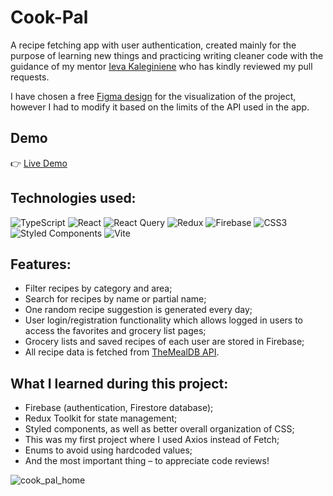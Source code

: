 # Cook-Pal

A recipe fetching app with user authentication, created mainly for the purpose of learning new things and practicing writing cleaner code with the guidance of my mentor [Ieva Kaleginiene](https://github.com/kaleginiene) who has kindly reviewed my pull requests.

I have chosen a free [Figma design](https://www.figma.com/community/file/1218104730269490175) for the visualization of the project, however I had to modify it based on the limits of the API used in the app.

## Demo
:point_right: [Live Demo](https://rimasem.github.io/cook-pal/)

## Technologies used:
![TypeScript](https://img.shields.io/badge/typescript-%23007ACC.svg?style=for-the-badge&logo=typescript&logoColor=white)
![React](https://img.shields.io/badge/react-%2320232a.svg?style=for-the-badge&logo=react&logoColor=%2361DAFB)
![React Query](https://img.shields.io/badge/-React%20Query-FF4154?style=for-the-badge&logo=react%20query&logoColor=white)
![Redux](https://img.shields.io/badge/redux-%23593d88.svg?style=for-the-badge&logo=redux&logoColor=white)
![Firebase](https://img.shields.io/badge/firebase-%23039BE5.svg?style=for-the-badge&logo=firebase)
![CSS3](https://img.shields.io/badge/css3-%231572B6.svg?style=for-the-badge&logo=css3&logoColor=white)
![Styled Components](https://img.shields.io/badge/styled--components-DB7093?style=for-the-badge&logo=styled-components&logoColor=white)
![Vite](https://img.shields.io/badge/vite-%23646CFF.svg?style=for-the-badge&logo=vite&logoColor=white)

## Features:
- Filter recipes by category and area;
- Search for recipes by name or partial name;
- One random recipe suggestion is generated every day;
- User login/registration functionality which allows logged in users to access the favorites and grocery list pages;
- Grocery lists and saved recipes of each user are stored in Firebase;
- All recipe data is fetched from [TheMealDB API](https://www.themealdb.com/api.php).

## What I learned during this project:
- Firebase (authentication, Firestore database);
- Redux Toolkit for state management;
- Styled components, as well as better overall organization of CSS;
- This was my first project where I used Axios instead of Fetch;
- Enums to avoid using hardcoded values;
- And the most important thing – to appreciate code reviews!

![cook_pal_home](https://github.com/RimaSem/cook-pal/assets/98835134/1b7c4585-da2f-4735-8f11-8fdad5fe6393)


